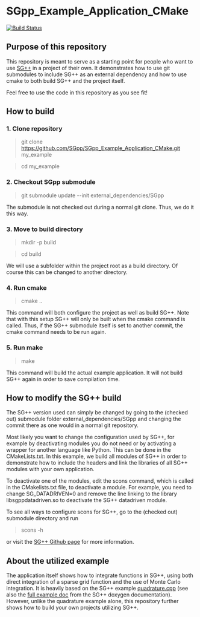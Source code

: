 # SGpp_Example_Application_CMake

[![Build Status](https://travis-ci.org/SGpp/SGpp_Example_Application_CMake.svg?branch=master)](https://travis-ci.org/SGpp/SGpp_Example_Application_CMake)

## Purpose of this repository

This repository is meant to serve as a starting point for people who want to use [SG++](https://github.com/SGpp/SGpp) in a project of their own. 
It demonstrates how to use git submodules to include SG++ as an external dependency and how to use cmake
to both build SG++ and the project itself.

Feel free to use the code in this repository as you see fit!

## How to build

### 1. Clone repository
> git clone https://github.com/SGpp/SGpp_Example_Application_CMake.git my_example

> cd my_example
### 2. Checkout SGpp submodule
> git submodule update --init external_dependencies/SGpp

The submodule is not checked out during a normal git clone. Thus, we do it this way.

### 3. Move to build directory
> mkdir -p build

> cd build

We will use a subfolder within the project root as a build directory. Of course this can be changed to another directory.

### 4. Run cmake
> cmake ..

This command will both configure the project as well as build SG++.
Note that with this setup SG++ will only be built when the cmake command is called.
Thus, if the SG++ submodule itself is set to another commit, the cmake command needs to be run again.

### 5. Run make
> make

This command will build the actual example application. It will not build SG++ again in order to save compilation time.

## How to modify the SG++ build
The SG++ version used can simply be changed by going to the (checked out) submodule folder external_dependencies/SGpp and changing the commit there as one would in a normal git repository.

Most likely you want to change the configuration used by SG++, for example by deactivating modules you do not need or by activating a wrapper for another language like Python.
This can be done in the CMakeLists.txt. In this example, we build all modules of SG++ in order to demonstrate how to include the headers and link the libraries of all SG++ modules with your own application.

To deactivate one of the modules, edit the scons command, which is called in the CMakelists.txt file, to deactivate a module. For example, you need to change SG_DATADRIVEN=0 and remove the line linking to the library libsgppdatadriven.so to deactivate the SG++ datadriven module.

To see all ways to configure scons for SG++, go to the (checked out) submodule directory and run
> scons -h

or visit the [SG++ Github page](https://github.com/SGpp/SGpp) for more information.


## About the utilized example
The application itself shows how to integrate functions in SG++, using both direct integration of a sparse grid function and the use of Monte Carlo integration.
It is heavily based on the SG++ example [quadrature.cpp](https://github.com/SGpp/SGpp/blob/master/base/examples/quadrature.cpp) (see also the [full example doc]( http://sgpp.sparsegrids.org/example_quadrature_cpp.html) from the SG++ doxygen documentation). However, unlike the quadrature example alone, this repository further shows how to build your own projects utilizing SG++.
